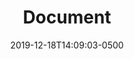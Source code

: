 ---
title: "Document"
description: "Document"
date: 2019-12-18T14:09:03-0500
skill: "Document"
image: "/img/skills/paperwork.png"
summary: "Document"
draft: false
weight: "0"
section: "1"
---